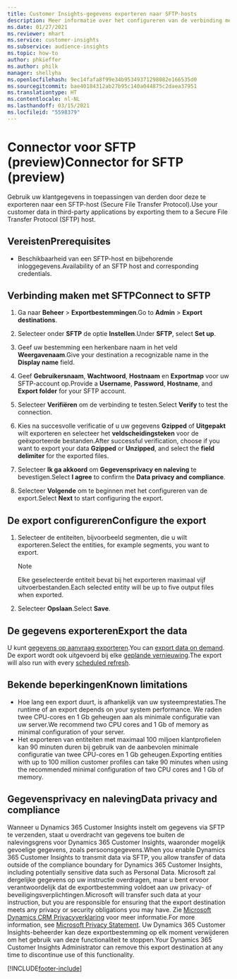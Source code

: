 ```yaml
---
title: Customer Insights-gegevens exporteren naar SFTP-hosts
description: Meer informatie over het configureren van de verbinding met een SFTP-host.
ms.date: 01/27/2021
ms.reviewer: mhart
ms.service: customer-insights
ms.subservice: audience-insights
ms.topic: how-to
author: phkieffer
ms.author: philk
manager: shellyha
ms.openlocfilehash: 9ec14fafa8f99e34b95349371298082e166535d0
ms.sourcegitcommit: bae40184312ab27b95c140a044875c2daea37951
ms.translationtype: HT
ms.contentlocale: nl-NL
ms.lasthandoff: 03/15/2021
ms.locfileid: "5598379"
---
```

# <a name="connector-for-sftp-preview"></a><span data-ttu-id="3c5c9-103">Connector voor SFTP (preview)</span><span class="sxs-lookup"><span data-stu-id="3c5c9-103">Connector for SFTP (preview)</span></span>

<span data-ttu-id="3c5c9-104">Gebruik uw klantgegevens in toepassingen van derden door deze te exporteren naar een SFTP-host (Secure File Transfer Protocol).</span><span class="sxs-lookup"><span data-stu-id="3c5c9-104">Use your customer data in third-party applications by exporting them to a Secure File Transfer Protocol (SFTP) host.</span></span>

## <a name="prerequisites"></a><span data-ttu-id="3c5c9-105">Vereisten</span><span class="sxs-lookup"><span data-stu-id="3c5c9-105">Prerequisites</span></span>

- <span data-ttu-id="3c5c9-106">Beschikbaarheid van een SFTP-host en bijbehorende inloggegevens.</span><span class="sxs-lookup"><span data-stu-id="3c5c9-106">Availability of an SFTP host and corresponding credentials.</span></span>

## <a name="connect-to-sftp"></a><span data-ttu-id="3c5c9-107">Verbinding maken met SFTP</span><span class="sxs-lookup"><span data-stu-id="3c5c9-107">Connect to SFTP</span></span>

1. <span data-ttu-id="3c5c9-108">Ga naar **Beheer** > **Exportbestemmingen**.</span><span class="sxs-lookup"><span data-stu-id="3c5c9-108">Go to **Admin** > **Export destinations**.</span></span>

1. <span data-ttu-id="3c5c9-109">Selecteer onder **SFTP** de optie **Instellen**.</span><span class="sxs-lookup"><span data-stu-id="3c5c9-109">Under **SFTP**, select **Set up**.</span></span>

1. <span data-ttu-id="3c5c9-110">Geef uw bestemming een herkenbare naam in het veld **Weergavenaam**.</span><span class="sxs-lookup"><span data-stu-id="3c5c9-110">Give your destination a recognizable name in the **Display name** field.</span></span>

1. <span data-ttu-id="3c5c9-111">Geef **Gebruikersnaam**, **Wachtwoord**, **Hostnaam** en **Exportmap** voor uw SFTP-account op.</span><span class="sxs-lookup"><span data-stu-id="3c5c9-111">Provide a **Username**, **Password**, **Hostname**, and **Export folder** for your SFTP account.</span></span>

1. <span data-ttu-id="3c5c9-112">Selecteer **Verifiëren** om de verbinding te testen.</span><span class="sxs-lookup"><span data-stu-id="3c5c9-112">Select **Verify** to test the connection.</span></span>

1. <span data-ttu-id="3c5c9-113">Kies na succesvolle verificatie of u uw gegevens **Gzipped** of **Uitgepakt** wilt exporteren en selecteer het **veldscheidingsteken** voor de geëxporteerde bestanden.</span><span class="sxs-lookup"><span data-stu-id="3c5c9-113">After successful verification, choose if you want to export your data **Gzipped** or **Unzipped**, and select the **field delimiter** for the exported files.</span></span>

1. <span data-ttu-id="3c5c9-114">Selecteer **Ik ga akkoord** om **Gegevensprivacy en naleving** te bevestigen.</span><span class="sxs-lookup"><span data-stu-id="3c5c9-114">Select **I agree** to confirm the **Data privacy and compliance**.</span></span>

1. <span data-ttu-id="3c5c9-115">Selecteer **Volgende** om te beginnen met het configureren van de export.</span><span class="sxs-lookup"><span data-stu-id="3c5c9-115">Select **Next** to start configuring the export.</span></span>

## <a name="configure-the-export"></a><span data-ttu-id="3c5c9-116">De export configureren</span><span class="sxs-lookup"><span data-stu-id="3c5c9-116">Configure the export</span></span>

1. <span data-ttu-id="3c5c9-117">Selecteer de entiteiten, bijvoorbeeld segmenten, die u wilt exporteren.</span><span class="sxs-lookup"><span data-stu-id="3c5c9-117">Select the entities, for example segments, you want to export.</span></span>

   > [!NOTE]
   > <span data-ttu-id="3c5c9-118">Elke geselecteerde entiteit bevat bij het exporteren maximaal vijf uitvoerbestanden.</span><span class="sxs-lookup"><span data-stu-id="3c5c9-118">Each selected entity will be up to five output files when exported.</span></span> 

1. <span data-ttu-id="3c5c9-119">Selecteer **Opslaan**.</span><span class="sxs-lookup"><span data-stu-id="3c5c9-119">Select **Save**.</span></span>

## <a name="export-the-data"></a><span data-ttu-id="3c5c9-120">De gegevens exporteren</span><span class="sxs-lookup"><span data-stu-id="3c5c9-120">Export the data</span></span>

<span data-ttu-id="3c5c9-121">U kunt [gegevens op aanvraag exporteren](export-destinations.md).</span><span class="sxs-lookup"><span data-stu-id="3c5c9-121">You can [export data on demand](export-destinations.md).</span></span> <span data-ttu-id="3c5c9-122">De export wordt ook uitgevoerd bij elke [geplande vernieuwing](system.md#schedule-tab).</span><span class="sxs-lookup"><span data-stu-id="3c5c9-122">The export will also run with every [scheduled refresh](system.md#schedule-tab).</span></span>

## <a name="known-limitations"></a><span data-ttu-id="3c5c9-123">Bekende beperkingen</span><span class="sxs-lookup"><span data-stu-id="3c5c9-123">Known limitations</span></span>

- <span data-ttu-id="3c5c9-124">Hoe lang een export duurt, is afhankelijk van uw systeemprestaties.</span><span class="sxs-lookup"><span data-stu-id="3c5c9-124">The runtime of an export depends on your system performance.</span></span> <span data-ttu-id="3c5c9-125">We raden twee CPU-cores en 1 Gb geheugen aan als minimale configuratie van uw server.</span><span class="sxs-lookup"><span data-stu-id="3c5c9-125">We recommend two CPU cores and 1 Gb of memory as minimal configuration of your server.</span></span> 
- <span data-ttu-id="3c5c9-126">Het exporteren van entiteiten met maximaal 100 miljoen klantprofielen kan 90 minuten duren bij gebruik van de aanbevolen minimale configuratie van twee CPU-cores en 1 Gb geheugen.</span><span class="sxs-lookup"><span data-stu-id="3c5c9-126">Exporting entities with up to 100 million customer profiles can take 90 minutes when using the recommended minimal configuration of two CPU cores and 1 Gb of memory.</span></span> 

## <a name="data-privacy-and-compliance"></a><span data-ttu-id="3c5c9-127">Gegevensprivacy en naleving</span><span class="sxs-lookup"><span data-stu-id="3c5c9-127">Data privacy and compliance</span></span>

<span data-ttu-id="3c5c9-128">Wanneer u Dynamics 365 Customer Insights instelt om gegevens via SFTP te verzenden, staat u overdracht van gegevens toe buiten de nalevingsgrens voor Dynamics 365 Customer Insights, waaronder mogelijk gevoelige gegevens, zoals persoonsgegevens.</span><span class="sxs-lookup"><span data-stu-id="3c5c9-128">When you enable Dynamics 365 Customer Insights to transmit data via SFTP, you allow transfer of data outside of the compliance boundary for Dynamics 365 Customer Insights, including potentially sensitive data such as Personal Data.</span></span> <span data-ttu-id="3c5c9-129">Microsoft zal dergelijke gegevens op uw instructie overdragen, maar u bent ervoor verantwoordelijk dat de exportbestemming voldoet aan uw privacy- of beveiligingsverplichtingen.</span><span class="sxs-lookup"><span data-stu-id="3c5c9-129">Microsoft will transfer such data at your instruction, but you are responsible for ensuring that the export destination meets any privacy or security obligations you may have.</span></span> <span data-ttu-id="3c5c9-130">Zie [Microsoft Dynamics CRM Privacyverklaring](https://go.microsoft.com/fwlink/?linkid=396732) voor meer informatie.</span><span class="sxs-lookup"><span data-stu-id="3c5c9-130">For more information, see [Microsoft Privacy Statement](https://go.microsoft.com/fwlink/?linkid=396732).</span></span>
<span data-ttu-id="3c5c9-131">Uw Dynamics 365 Customer Insights-beheerder kan deze exportbestemming op elk moment verwijderen om het gebruik van deze functionaliteit te stoppen.</span><span class="sxs-lookup"><span data-stu-id="3c5c9-131">Your Dynamics 365 Customer Insights Administrator can remove this export destination at any time to discontinue use of this functionality.</span></span>


[!INCLUDE[footer-include](../includes/footer-banner.md)]